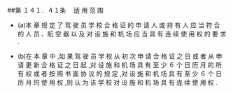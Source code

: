 ##第 １４１．４１条 　适 用 范 围

- (a)本 章 规 定 了 驾 驶 员 学 校 合 格 证 的 申 请 人 或 持 有 人 应 当 符 合 的 人 员 、航 空 器 以 及 对 设 施 和 机 场 应 当 具 有 连 续 使 用 权 的 要 求 .

- (b)在 本 章 中 ,如 果 驾 驶 员 学 校 从 初 次 申 请 合 格 证 之 日 或 者 从 申 请 更 新 合 格 证 之 日 起 ,对 设 施 和 机 场 具 有 至 少 ６ 个 日 历 月 的 所 有 权 或 者 按 照 书 面 协 议 的 规 定 ,对 设 施 和 机 场 具 有 至 少 ６ 个 日 历 月 的 使 用 权 ,则 认 为 该 学 校 对 设 施 和 机 场 具 有 连 续 使 用 权 .